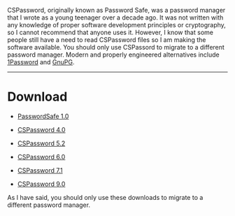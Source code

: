 CSPassword, originally known as Password Safe, was a password manager that I
wrote as a young teenager over a decade ago. It was not written with any
knowledge of proper software development principles or cryptography, so I cannot
recommend that anyone uses it. However, I know that some people still have a
need to read CSPassword files so I am making the software available.  You should
only use CSPassord to migrate to a different password manager. Modern and
properly engineered alternatives include [1Password](https://1password.com) and
[GnuPG](http://www.gnupg.org).

----

# Download

*   [PasswordSafe 1.0](https://github.com/chrisseaton/cspassword/releases/download/1.0/passwordsafe-windows-1.0.zip)

*   [CSPassword 4.0](https://github.com/chrisseaton/cspassword/releases/download/4.0/cspassword-windows-4.0.exe)

*   [CSPassword 5.2](https://github.com/chrisseaton/cspassword/releases/download/5.2/cspassword-windows-5.2.zip)

*   [CSPassword 6.0](https://github.com/chrisseaton/cspassword/releases/download/6.0/cspassword-windows-6.0.zip)

*   [CSPassword 7.1](https://github.com/chrisseaton/cspassword/releases/download/7.1/cspassword-windows-7.1.zip)

*   [CSPassword 9.0](https://github.com/chrisseaton/cspassword/releases/download/9.0/cspassword-windows-9.0.exe)

As I have said, you should only use these downloads to migrate to a different
password manager.
